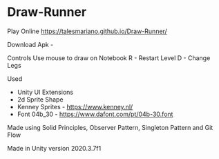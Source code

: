 # Draw-Runner

Play Online
https://talesmariano.github.io/Draw-Runner/

Download Apk - 

Controls
Use mouse to draw on Notebook
R - Restart Level
D - Change Legs

Used 
 - Unity UI Extensions
 - 2d Sprite Shape
 - Kenney Sprites - https://www.kenney.nl/
 - Font 04b_30 - https://www.dafont.com/pt/04b-30.font

Made using Solid Principles, Observer Pattern, Singleton Pattern and Git Flow


Made in Unity version 2020.3.7f1
